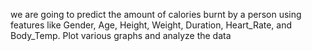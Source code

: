 we are going to predict the amount of calories burnt by a person using features like Gender, Age, Height, Weight, Duration, Heart_Rate, and Body_Temp.
Plot various graphs and analyze the data
